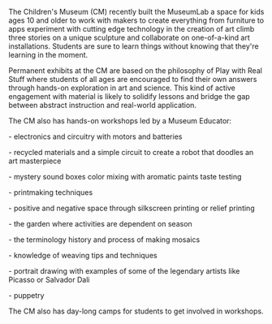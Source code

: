 The Children's Museum (CM) recently built the MuseumLab a space for kids ages 10 and older to work with makers to create everything from furniture to apps experiment with cutting edge technology in the creation of art climb three stories on a unique sculpture and collaborate on one-of-a-kind art installations. Students are sure to learn things without knowing that they're learning in the moment.

Permanent exhibits at the CM are based on the philosophy of Play with Real Stuff where students of all ages are encouraged to find their own answers through hands-on exploration in art and science. This kind of active engagement with material is likely to solidify lessons and bridge the gap between abstract instruction and real-world application.

The CM also has hands-on workshops led by a Museum Educator:</p>  <p>- electronics and circuitry with motors and batteries</p>  <p>- recycled materials and a simple circuit to create a robot that doodles an art masterpiece</p>  <p>- mystery sound boxes color mixing with aromatic paints taste testing</p>  <p>- printmaking techniques</p>  <p>- positive and negative space through silkscreen printing or relief printing</p>  <p>- the garden where activities are dependent on season</p>  <p>- the terminology history and process of making mosaics</p>  <p>- knowledge of weaving tips and techniques</p>  <p>- portrait drawing with examples of some of the legendary artists like Picasso or Salvador Dali</p>  <p>- puppetry

The CM also has day-long camps for students to get involved in workshops.